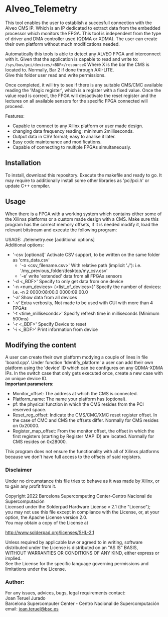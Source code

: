 # Alveo_Telemetry
This tool enables the user to establish a succesfull connection with the Alveo CMS IP. Which is an IP dedicated to extract data from the embedded processor which monitors the FPGA. This tool is independent from the type of driver and DMA controller used (QDMA or XDMA). The user can create their own platform without much modifications needed.

Automatically this tools is able to detect any ALVEO FPGA and interconnect with it. Given that the application is capable to read and write to: <br/>
`/sys/bus/pci/devices/<BDF>/resourceX` Where X is the bar the CMS is located to. Normally, Bar 2 if done through AXI-LITE. <br />
Give this folder user read and write permissions. <br/>

Once completed, it will try to see if there is any suitable CMS/CMC available reading the 'Magic register', which is a register with a fixed value. Once the value read is correct, the FPGA will desactivate the reset register and the lectures on all available sensors for the specific FPGA connected will proceed. <br/>

Features:
  * Capable to connect to any Xilinx platform or user made design.
  * changing data frequency reading; minimum 2milliseconds.
  * Output data in CSV format; easy to analise it later.
  * Easy code maintenance and modifications.
  * Capable of connecting to multiple FPGAs simultaneously.

## Installation
To install, download this repository. Execute the makefile and ready to go.
It may require to additionally install some other libraries as 'pci/pci.h' or update C++ compiler.

## Usage
When there is a FPGA with a working system which contains either some of the Xilinxs platforms or a custom made design with a CMS. Make sure this program has the correct memory offsets, if it is needed modify it, load the relevant bitstream and execute the following program:

  USAGE: ./telemetry.exe [additional options] <br/>
  Additional options: <br/>
* '-csv [optional]' Activate CSV support, to be written on the same folder as 'cms_data.csv' <br/>
  * '-o <csv_filename.csv>' With relative path (implicit './'): i.e. '/my_previous_folder/desktop/my_csv.csv' <br/>
  * '-e' write 'extended' data from all FPGAs sensors <br/>
* '-d <_BDF>' Specify to only get data from one device <br/>
* '-n <num_devices> {<list_of_devices>}' Specify the number of devices: i.e. -n 2 0000:08:00.0 0000:09:00.0 <br/>
* '-a' Show data from all devices <br/>
* '-v' Extra verbosity, Not made to be used with GUI with more than 4 FPGAs <br/>
* '-t <time_milliseconds>' Specify refresh time in milliseconds (Minimum 500ms) <br/>
* '-r <_BDF>' Specify Device to reset <br/>
* '-i <_BDF>' Print information from device <br/>
    
## Modifying the content
A user can create their own platform modying a couple of lines in file 'board.cpp'.
Under function 'Identify_platform' a user can add their own platform using the 'device' ID which can be configures on any QDMA-XDMA IPs.
In the switch case that only gets executed once, create a new case with an unique device ID. <br/>
**Important parameters:** <br/>
* Monitor_offset: The address at which the CMS is connected. <br/>
* Platform_name: The name your platform has (optional). <br/>
* pf: the physical function in which the CMS resides from the PCI reserved space. <br/>
* Reset_reg_offset: Indicate the CMS/CMC/XMC reset register offset. In the case of CMC and CMS the offsets differ. Normally for CMS resides on 0x20000. <br/>
* Register_map_offset: From the monitor offset, the offset in which the first registers (starting by Register MAP ID) are located. Normally for CMS  resides on 0x28000.

This program does not ensure the functionality with all of Xilinxs platforms because we don't have full access to the offsets of said registers.<br/>
### Disclaimer
Under no circumstance this file tries to behave as it was made by Xilinx, or to gain any profit from it.        <br/>         
 
Copyright 2022 Barcelona Supercomputing Center-Centro Nacional de Supercomputación  <br/>
Licensed under the Solderpad Hardware License v 2.1 (the "License"); <br/>
you may not use this file except in compliance with the License, or, at your option, the Apache License version 2.0. <br/>
You may obtain a copy of the License at <br/>
  
http://www.solderpad.org/licenses/SHL-2.1 <br/>

Unless required by applicable law or agreed to in writing, software <br/>
distributed under the License is distributed on an "AS IS" BASIS, <br/>
WITHOUT WARRANTIES OR CONDITIONS OF ANY KIND, either express or implied. <br/>
See the License for the specific language governing permissions and <br/>
limitations under the License.  <br/>

### Author:
For any issues, advices, bugs, legal requirements contact: <br/>
Joan Teruel Jurado <br/>
Barcelona Supercomputer Center - Centro Nacional de Supercomputación <br/>
email: joan.teruel@bsc.es <br/>
